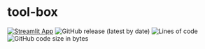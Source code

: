 # tool-box
[![Streamlit App](https://static.streamlit.io/badges/streamlit_badge_black_white.svg)](https://share.streamlit.io/pacourbet/tool-box/main/main.py)
![GitHub release (latest by date)](https://img.shields.io/github/v/release/pacourbet/tool-box?display_name=tag&style=plastic)
![Lines of code](https://img.shields.io/tokei/lines/github/pacourbet/pdf-manip?style=plastic)
![GitHub code size in bytes](https://img.shields.io/github/languages/code-size/pacourbet/pdf-manip?style=plastic)
